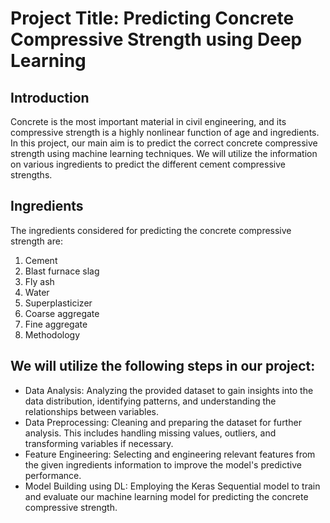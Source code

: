 # Project Title: Predicting Concrete Compressive Strength using Deep Learning
## Introduction
Concrete is the most important material in civil engineering, and its compressive strength is a highly nonlinear function of age and ingredients. In this project, our main aim is to predict the correct concrete compressive strength using machine learning techniques. We will utilize the information on various ingredients to predict the different cement compressive strengths.

## Ingredients
The ingredients considered for predicting the concrete compressive strength are:

1. Cement
2. Blast furnace slag
3. Fly ash
4. Water
5. Superplasticizer
6. Coarse aggregate
7. Fine aggregate
8. Methodology

## We will utilize the following steps in our project:

- Data Analysis: Analyzing the provided dataset to gain insights into the data distribution, identifying patterns, and understanding the relationships between variables.
- Data Preprocessing: Cleaning and preparing the dataset for further analysis. This includes handling missing values, outliers, and transforming variables if necessary.
- Feature Engineering: Selecting and engineering relevant features from the given ingredients information to improve the model's predictive performance.
- Model Building using DL: Employing the Keras Sequential model to train and evaluate our machine learning model for predicting the concrete compressive strength.

